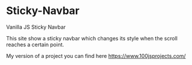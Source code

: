 # Sticky-Navbar
Vanilla JS Sticky Navbar

This site show a sticky navbar which changes its style when the scroll reaches a certain point.

My version of a project you can find here https://www.100jsprojects.com/
